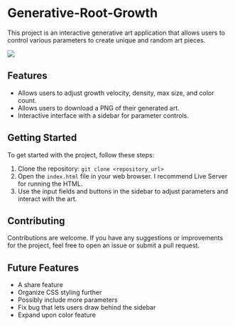 ﻿# Generative-Root-Growth

This project is an interactive generative art application that allows users to control various parameters to create unique and random art pieces.

![](https://github.com/BeulahLand24/Generative-Root-Growth/blob/main/Images/ezgif-4-42c272a148.gif)

## Features

- Allows users to adjust growth velocity, density, max size, and color count.
- Allows users to download a PNG of their generated art.
- Interactive interface with a sidebar for parameter controls.

## Getting Started

To get started with the project, follow these steps:

1. Clone the repository: `git clone <repository_url>`
2. Open the `index.html` file in your web browser. I recommend Live Server for running the HTML.
3. Use the input fields and buttons in the sidebar to adjust parameters and interact with the art.

## Contributing

Contributions are welcome. If you have any suggestions or improvements for the project, feel free to open an issue or submit a pull request.

## Future Features
- A share feature 
- Organize CSS styling further
- Possibly include more parameters
- Fix bug that lets users draw behind the sidebar
- Expand upon color feature 


